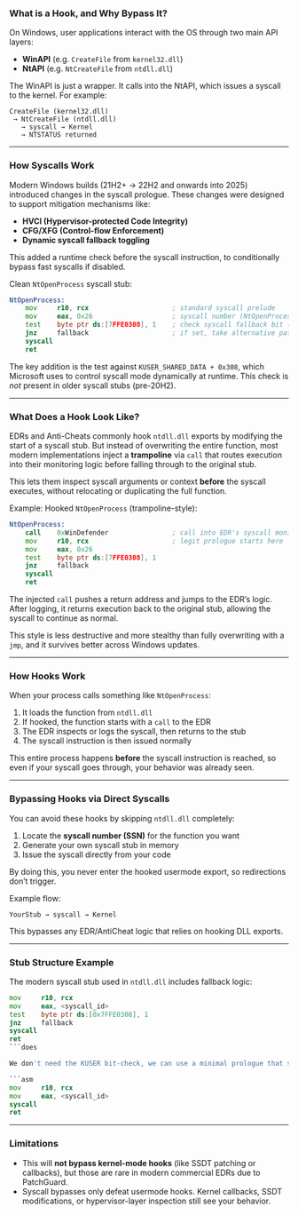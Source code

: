 ### What is a Hook, and Why Bypass It?

On Windows, user applications interact with the OS through two main API layers:

- **WinAPI** (e.g. `CreateFile` from `kernel32.dll`)
- **NtAPI** (e.g. `NtCreateFile` from `ntdll.dll`)

The WinAPI is just a wrapper. It calls into the NtAPI, which issues a syscall to the kernel. For example:

```text
CreateFile (kernel32.dll)
 → NtCreateFile (ntdll.dll)
   → syscall → Kernel
   → NTSTATUS returned
```

---

### How Syscalls Work

Modern Windows builds (21H2+ → 22H2 and onwards into 2025) introduced changes in the syscall prologue. These changes were designed to support mitigation mechanisms like:

- **HVCI (Hypervisor-protected Code Integrity)**
- **CFG/XFG (Control-flow Enforcement)**
- **Dynamic syscall fallback toggling**

This added a runtime check before the syscall instruction, to conditionally bypass fast syscalls if disabled.

Clean `NtOpenProcess` syscall stub:

```asm
NtOpenProcess:
    mov     r10, rcx                     ; standard syscall prelude
    mov     eax, 0x26                    ; syscall number (NtOpenProcess) AKA Syscall Service Number 
    test    byte ptr ds:[7FFE0308], 1    ; check syscall fallback bit (KUSER_SHARED_DATA)
    jnz     fallback                     ; if set, take alternative path
    syscall
    ret
```

The key addition is the test against `KUSER_SHARED_DATA + 0x308`, which Microsoft uses to control syscall mode dynamically at runtime. This check is *not* present in older syscall stubs (pre-20H2).

---

### What Does a Hook Look Like?

EDRs and Anti-Cheats commonly hook `ntdll.dll` exports by modifying the start of a syscall stub. But instead of overwriting the entire function, most modern implementations inject a **trampoline** via `call` that routes execution into their monitoring logic before falling through to the original stub.

This lets them inspect syscall arguments or context **before** the syscall executes, without relocating or duplicating the full function.

Example: Hooked `NtOpenProcess` (trampoline-style):

```asm
NtOpenProcess:
    call    0xWinDefender                ; call into EDR's syscall monitor
    mov     r10, rcx                     ; legit prologue starts here
    mov     eax, 0x26
    test    byte ptr ds:[7FFE0308], 1
    jnz     fallback
    syscall
    ret
```

The injected `call` pushes a return address and jumps to the EDR’s logic. After logging, it returns execution back to the original stub, allowing the syscall to continue as normal.

This style is less destructive and more stealthy than fully overwriting with a `jmp`, and it survives better across Windows updates.

---

### How Hooks Work

When your process calls something like `NtOpenProcess`:

1. It loads the function from `ntdll.dll`
2. If hooked, the function starts with a `call` to the EDR
3. The EDR inspects or logs the syscall, then returns to the stub
4. The syscall instruction is then issued normally

This entire process happens **before** the syscall instruction is reached, so even if your syscall goes through, your behavior was already seen.

---

### Bypassing Hooks via Direct Syscalls

You can avoid these hooks by skipping `ntdll.dll` completely:

1. Locate the **syscall number (SSN)** for the function you want
2. Generate your own syscall stub in memory
3. Issue the syscall directly from your code

By doing this, you never enter the hooked usermode export, so redirections don’t trigger.

Example flow:

```text
YourStub → syscall → Kernel
```

This bypasses any EDR/AntiCheat logic that relies on hooking DLL exports.

---

### Stub Structure Example

The modern syscall stub used in `ntdll.dll` includes fallback logic:

```asm
mov     r10, rcx
mov     eax, <syscall_id>
test    byte ptr ds:[0x7FFE0308], 1
jnz     fallback
syscall
ret
```does 

We don't need the KUSER bit-check, we can use a minimal prologue that skips it (What ActiveBreach uses)

```asm
mov     r10, rcx
mov     eax, <syscall_id>
syscall
ret
```

---

### Limitations

- This will **not bypass kernel-mode hooks** (like SSDT patching or callbacks), but those are rare in modern commercial EDRs due to PatchGuard.
- Syscall bypasses only defeat usermode hooks. Kernel callbacks, SSDT modifications, or hypervisor-layer inspection still see your behavior.
